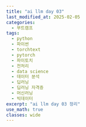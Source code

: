 ```yaml
---
title: "ai llm day 03"
last_modified_at: 2025-02-05
categories:
  - 부트캠프
tags:
  - python
  - 파이썬
  - torchtext
  - pytorch
  - 파이토치
  - 전처리
  - data science
  - 데이터 분석
  - 딥러닝
  - 딥러닝 자격증
  - 머신러닝
  - 빅데이터
excerpt: "ai llm day 03 정리"
use_math: true
classes: wide
---
```




